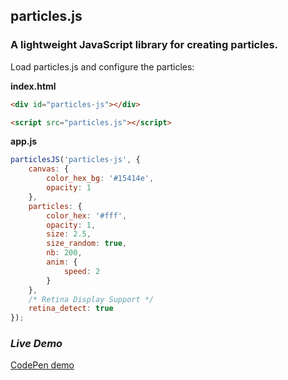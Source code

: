## particles.js

### A lightweight JavaScript library for creating particles.

Load particles.js and configure the particles:

**index.html**
```html
<div id="particles-js"></div>

<script src="particles.js"></script>
```

**app.js**
```javascript
particlesJS('particles-js', {
	canvas: {
		color_hex_bg: '#15414e',
		opacity: 1
	},
	particles: {
	    color_hex: '#fff',
		opacity: 1,
		size: 2.5,
		size_random: true,
		nb: 200,
		anim: {
			speed: 2
		}
	},
	/* Retina Display Support */
	retina_detect: true
});
```

### ***Live Demo***
<a href="http://codepen.io/VincentGarreau/pen/pnlso" target="_blank">CodePen demo</a>